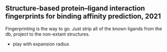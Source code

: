 


## Structure-based protein–ligand interaction fingerprints for binding affinity prediction, 2021 

Fingerprinting is the way to go. Just strip all of the known ligands from the db, project to the non-extant structures.

- play with expansion radius

